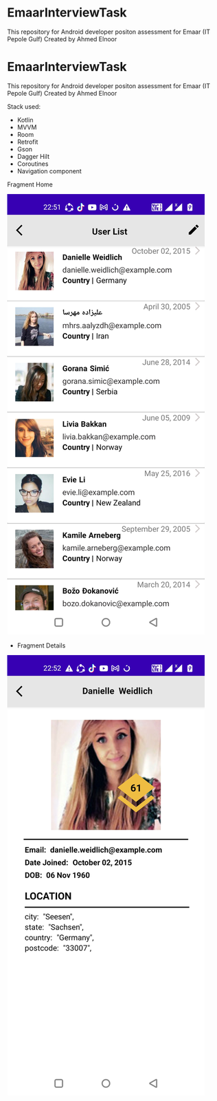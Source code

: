 # EmaarInterviewTask
This repository for Android developer positon assessment for Emaar (IT Pepole Gulf) Created by Ahmed Elnoor


# EmaarInterviewTask
This repository for Android developer positon assessment for Emaar (IT Pepole Gulf) Created by Ahmed Elnoor

Stack used: 
- Kotlin
- MVVM
- Room
- Retrofit
- Gson
- Dagger Hilt
- Coroutines
- Navigation component 



Fragment Home

![alt text](https://github.com/a7medelnoor/EmaarInterviewTask/blob/dev/fragment_home.jpg)






- Fragment Details

![alt text](https://github.com/a7medelnoor/EmaarInterviewTask/blob/dev/fragment_details.jpg)
